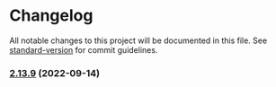 # Changelog

All notable changes to this project will be documented in this file. See [standard-version](https://github.com/conventional-changelog/standard-version) for commit guidelines.

### [2.13.9](https://github.com/forcedotcom/sfdx-scanner/compare/v2.10.1000-rc...v2.13.9) (2022-09-14)
